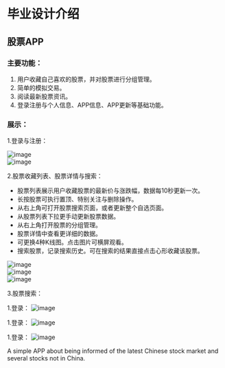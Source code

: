 # 毕业设计介绍
## 股票APP
### 主要功能：
1. 用户收藏自己喜欢的股票，并对股票进行分组管理。
2. 简单的模拟交易。
3. 阅读最新股票资讯。
4. 登录注册与个人信息、APP信息、APP更新等基础功能。

### 展示：
1.登录与注册：   

![image](https://github.com/Seckawijoki/Graduation_Project_Simple_Stock_APP/blob/master/login.png)  
![image](https://github.com/Seckawijoki/Graduation_Project_Simple_Stock_APP/blob/master/register.png)  

2.股票收藏列表、股票详情与搜索：

* 股票列表展示用户收藏股票的最新价与涨跌幅，数据每10秒更新一次。
* 长按股票可执行置顶、特别关注与删除操作。
* 从右上角可打开股票搜索页面，或者更新整个自选页面。
* 从股票列表下拉更手动更新股票数据。
* 从右上角打开股票的分组管理。
* 股票详情中查看更详细的数据。
* 可更换4种K线图。点击图片可横屏观看。
* 搜索股票，记录搜索历史。可在搜索的结果直接点击心形收藏该股票。

![image](https://github.com/Seckawijoki/Graduation_Project_Simple_Stock_APP/blob/master/quotation_list.png)  
![image](https://github.com/Seckawijoki/Graduation_Project_Simple_Stock_APP/blob/master/quotation_details.png)  
![image](https://github.com/Seckawijoki/Graduation_Project_Simple_Stock_APP/blob/master/serach.png)

3.股票搜索：


1.登录：
![image](https://github.com/Seckawijoki/Graduation_Project_Simple_Stock_APP/blob/master/login.png)

1.登录：
![image](https://github.com/Seckawijoki/Graduation_Project_Simple_Stock_APP/blob/master/login.png)

1.登录：
![image](https://github.com/Seckawijoki/Graduation_Project_Simple_Stock_APP/blob/master/login.png)




A simple APP about being informed of the latest Chinese stock market and several stocks not in China.
 
